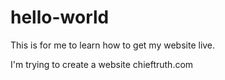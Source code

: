 # hello-world
This is for me to learn how to get my website live.

I'm trying to create a website chieftruth.com

